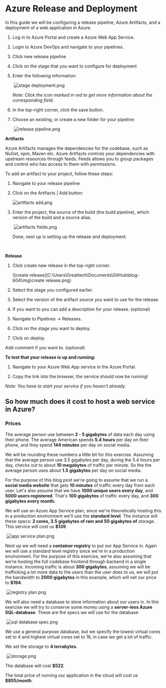 # Azure Release and Deployment

In this guide we will be configuring a release pipeline, Azure Artifacts, and a deployment of a web application in Azure. 



1. Log in to Azure Portal and create a Azure Web App Service.

2. Login to Azure DevOps and navigate to your pipelines.

3. Click new release pipeline 

4. Click on the stage that you want to configure for deployment

5. Enter the following information:  

   ​         ![stage deployment.png](https://github.com/PGBSNH19/blog-b04/blob/master/img/stage%20deployment.png?raw=true)      

   *Note: Click the icon marked in red to get more information about the corresponding field.*

6. In the top-right corner, click the save button.

7. Choose an existing, or create a new folder for your pipeline:

   ​          ![release pipeline.png](https://github.com/PGBSNH19/blog-b04/blob/master/img/release%20pipeline.png?raw=true)      

**Artifacts**

Azure Artifacts manages the dependencies for the codebase, such as NuGet, npm, Maven etc. Azure Artifacts controls your dependencies with upstream resources through feeds. Feeds allows you to group packages and control who has access to them with permissions. 



To add an artifact to your project, follow these steps:

1. Navigate to your release pipeline

2. Click on the Artifacts | Add button:

   ![artifacts add.png](https://github.com/PGBSNH19/blog-b04/blob/master/img/artifacts%20add.png?raw=true)

3. Enter the project, the source of the build (the build pipeline), which version of the build and a source alias.

   ​          ![artifacts fields.png](https://github.com/PGBSNH19/blog-b04/blob/master/img/artifacts%20fields.png?raw=true)      

   Done, next up is setting up the release and deployment. 

   ​              

**Release**

1. Click create new release in the top-right corner. 

   ![create release](C:\Users\Greattech\Documents\GitHub\blog-b04\img\create release.png)

2. Select the stage you configured earlier.

3. Select the version of the artifact source you want to use for the release. 

4. If you want to you can add a description for your release. (optional)

5. Navigate to Pipelines -> Releases.

6. Click on the stage you want to deploy.

7. Click on deploy.

Add comment if you want to. (optional)



**To test that your release is up and running:**

1. Navigate to your Azure Web App service in the Azure Portal.

2. Copy the link into the browser, the service should now be running!

*Note: You have to start your service if you haven't already.*





## So how much does it cost to host a web service in Azure?

### **Prices**

The average person use between **2 - 5 gigabytes** of data each day using their phone. The average American spends **5.4 hours** per day on their phone, and they spend **144 minutes** per day on social media. 

We will be rounding these numbers a little bit for this exercise. Assuming that the average person use 3.5 gigabytes per day, during the 5.4 hours per day, checks out to about **10 megabytes** of traffic per minute. So the the average person uses about **1.5** **gigabytes** per day on social media. 

For the purpose of this blog post we're going to assume that we run a **social media website** that gets **10 minutes** of traffic every day from each user. Let's also assume that we have **1000 unique users every day**, and **5000 users registered**. That's **100 gigabytes** of traffic every day, and **300 gigabytes every month.** 



We will use an Azure App Service plan, since we're theoretically hosting this in a production environment we'll use the **standard level**. The instance will these specs: **2 cores, 3.5 gigabytes of ram and 50 gigabytes of** storage. This service will cost us **$139**.

​          ![app service plan.png](https://github.com/PGBSNH19/blog-b04/blob/master/img/app%20service%20plan.png?raw=true)      







Next up we will need a **container registry** to put our App Service in. Again we will use a standard level registry since we're in a production environment. For the purpose of this exercise, we're also assuming that we're hosting the full codebase frontend through backend in a single instance. Incoming traffic is about **300 gigabytes**, assuming we will be trafficking a lot more data to the users than the user does to us, we will put the bandwidth to **2000 gigabytes** in this example, which will net our price to **$194**.

​          ![registry plan.png](https://github.com/PGBSNH19/blog-b04/blob/master/img/registry%20plan.png?raw=true)      

We will also need a database to store information about our users in. In this exercise we will try to conserve some money using a **server-less Azure SQL-database**. These are the specs we will use for the database: 

​          ![sql database spec.png](https://github.com/PGBSNH19/blog-b04/blob/master/img/sql%20database%20spec.png?raw=true)      

We use a general purpose database, but we specify the lowest virtual cores set to 4 and highest virtual cores set to 16, in case we get a lot of traffic. 

We set the storage to **4 terrabytes**.

​          ![storage.png](https://github.com/PGBSNH19/blog-b04/blob/master/img/storage.png?raw=true)      

The database will cost **$522**.

The total price of running our application in the cloud will cost us **$855/month**.
